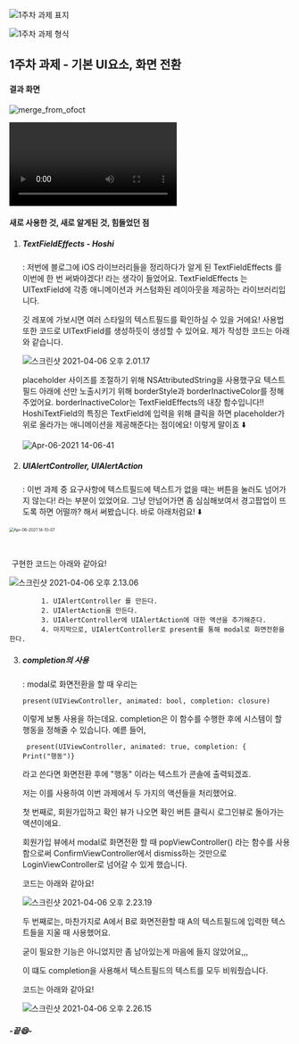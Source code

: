 ![1주차 과제 표지](https://tva1.sinaimg.cn/large/008eGmZEgy1gp9xc64g2rj31hc0u0jtk.jpg)

![1주차 과제 형식](https://tva1.sinaimg.cn/large/008eGmZEgy1gp9xd8bv1mj31hc0u00zj.jpg)




## 1주차 과제 - 기본 UI요소, 화면 전환



#### 결과 화면

![merge_from_ofoct](https://tva1.sinaimg.cn/large/008eGmZEgy1gp9z3j84gvj315l0u0wjj.jpg)

<video src="/Users/hansol/Desktop/Apr-06-2021 14-48-02.mp4"></video>



#### 새로 사용한 것, 새로 알게된 것, 힘들었던 점

1. ##### TextFieldEffects - Hoshi

   : 저번에 블로그에 iOS 라이브러리들을 정리하다가 알게 된 TextFieldEffects 를 이번에 한 번 써봐야겠다! 라는 생각이 들었어요.
   TextFieldEffects 는 UITextField에 각종 애니메이션과 커스텀화된 레이아웃을 제공하는 라이브러리입니다.

   [](https://github.com/raulriera/TextFieldEffects)

   깃 레포에 가보시면 여러 스타일의 텍스트필드를 확인하실 수 있을 거에요!
   사용법 또한 코드로 UITextField를 생성하듯이 생성할 수 있어요. 제가 작성한 코드는 아래와 같습니다.

   ![스크린샷 2021-04-06 오후 2.01.17](https://tva1.sinaimg.cn/large/008eGmZEgy1gp9xttb7o5j310u0audjl.jpg)

   placeholder 사이즈를 조절하기 위해 NSAttributedString을 사용했구요 
   텍스트 필드 아래에 선만 노출시키기 위해 borderStyle과 borderInactiveColor를 정해주었어요. borderInactiveColor는 TextFieldEffects의 내장 함수입니다!!
   HoshiTextField의 특징은 TextField에 입력을 위해 클릭을 하면 placeholder가 위로 올라가는 애니메이션을 제공해준다는 점이에요! 이렇게 말이죠 ⬇️

   ![Apr-06-2021 14-06-41](https://tva1.sinaimg.cn/large/008eGmZEgy1gp9xzheo9tg308m0661bl.gif)

2. ##### UIAlertController, UIAlertAction

   : 이번 과제 중 요구사항에 텍스트필드에 텍스트가 없을 때는 버튼을 눌러도 넘어가지 않는다! 라는 부분이 있었어요.
   그냥 안넘어가면 좀 심심해보여서 경고팝업이 뜨도록 하면 어떨까? 해서 써봤습니다.
   바로 아래처럼요! ⬇️

<img src="https://tva1.sinaimg.cn/large/008eGmZEgy1gp9y31oez1g309i0ie1kx.gif" alt="Apr-06-2021 14-10-07" style="zoom:50%;" />

​	

​	구현한 코드는 아래와 같아요!

![스크린샷 2021-04-06 오후 2.13.06](https://tva1.sinaimg.cn/large/008eGmZEgy1gp9y61a6s2j30uq08kju1.jpg)

			1. UIAlertController 를 만든다.
			2. UIAlertAction을 만든다.
			3. UIAlertController에 UIAlertAction에 대한 액션을 추가해준다.
			4. 마지막으로, UIAlertController로 present를 통해 modal로 화면전환을 한다.



3. ##### completion의 사용

   : modal로 화면전환을 할 때 우리는 

   ```
   present(UIViewController, animated: bool, completion: closure) 
   ```

   이렇게 보통 사용을 하는데요. 
   completion은 이 함수를 수행한 후에 시스템이 할 행동을 정해줄 수 있습니다.
   예륻 들어,

   ```
    present(UIViewController, animated: true, completion: { 
   Print("행동")}
   ```

   라고 쓴다면 화면전환 후에 "행동" 이라는 텍스트가 콘솔에 출력되겠죠.

   저는 이를 사용하여 이번 과제에서 두 가지의 액션들을 처리했어요.

   

   첫 번째로, 회원가입하고 확인 뷰가 나오면 확인 버튼 클릭시 로그인뷰로 돌아가는 액션이에요.

   회원가입 뷰에서 modal로 화면전환 할 때 popViewController() 라는 함수를 사용함으로써 ConfirmViewController에서 dismiss하는 것만으로 LoginViewController로 넘어갈 수 있게 했습니다.

   코드는 아래와 같아요!

   ![스크린샷 2021-04-06 오후 2.23.19](https://tva1.sinaimg.cn/large/008eGmZEgy1gp9yguc5t8j30zo086ac8.jpg)

   

   두 번째로는, 마찬가지로 A에서 B로 화면전환할 때 A의 텍스트필드에 입력한 텍스트들을 지울 때 사용했어요.

   굳이 필요한 기능은 아니었지만 좀 남아있는게 마음에 들지 않았어요,,,

   이 떄도 completion을 사용해서 텍스트필드의 텍스트를 모두 비워줬습니다. 

   코드는 아래와 같아요!

   ![스크린샷 2021-04-06 오후 2.26.15](https://tva1.sinaimg.cn/large/008eGmZEgy1gp9yjomi8rj30yy0a2q6q.jpg)



##### -끝😄-


